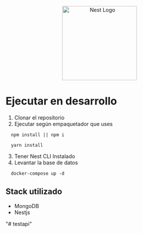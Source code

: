 <p align="center">
  <a href="http://nestjs.com/" target="blank"><img src="https://nestjs.com/img/logo-small.svg" width="200" alt="Nest Logo" /></a>
</p>

[circleci-image]: https://img.shields.io/circleci/build/github/nestjs/nest/master?token=abc123def456
[circleci-url]: https://circleci.com/gh/nestjs/nest


# Ejecutar en desarrollo

1. Clonar el repositorio
2. Ejecutar según empaquetador que uses
```
  npm install || npm i
  
  yarn install
```
3. Tener Nest CLI Instalado
4. Levantar la base de datos
```
  docker-compose up -d
```

## Stack utilizado
* MongoDB
* Nestjs

"# testapi" 
